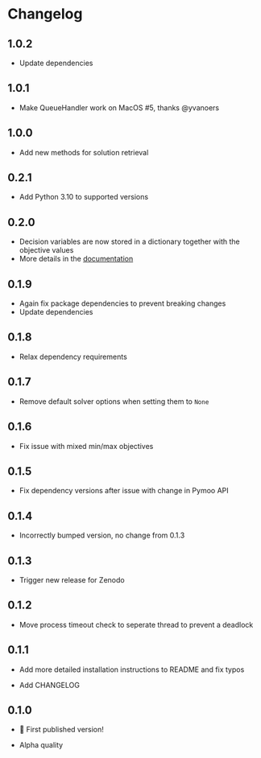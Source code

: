 # Changelog

## 1.0.2

- Update dependencies

## 1.0.1

- Make QueueHandler work on MacOS #5, thanks @yvanoers

## 1.0.0

- Add new methods for solution retrieval

## 0.2.1

- Add Python 3.10 to supported versions

## 0.2.0

- Decision variables are now stored in a dictionary together with the objective values
- More details in the [documentation](https://github.com/wouterbles/pyaugmecon#pyaugmecon-solutions-details)

## 0.1.9

- Again fix package dependencies to prevent breaking changes
- Update dependencies

## 0.1.8

- Relax dependency requirements

## 0.1.7

- Remove default solver options when setting them to `None`

## 0.1.6

- Fix issue with mixed min/max objectives

## 0.1.5

- Fix dependency versions after issue with change in Pymoo API

## 0.1.4

- Incorrectly bumped version, no change from 0.1.3

## 0.1.3

- Trigger new release for Zenodo

## 0.1.2

- Move process timeout check to seperate thread to prevent a deadlock

## 0.1.1

- Add more detailed installation instructions to README and fix typos

- Add CHANGELOG

## 0.1.0

- 🎉 First published version!

- Alpha quality
